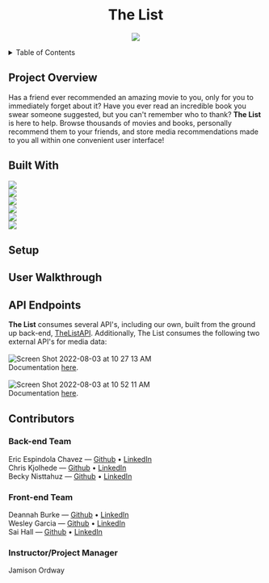 <h1 align="center">The List</h1>
<p align="center">
  <img src="https://user-images.githubusercontent.com/98491210/181646573-c49f9559-b3e3-426e-b924-65c7ff6783cf.jpeg" />
</p>

<!-- TABLE OF CONTENTS -->
<details>
  <summary>Table of Contents</summary>
  <ol>
    </li>
    <li><a href="#project-overview">Project Overview</a></li>
    <li><a href="#built-with">Built With</a></li>
    <li><a href="#setup">Setup</a></li>
    <li><a href="#user-walkthrough">User Walkthrough</a></li>
    <li><a href="#api-endpoints">API Endpoints</a></li>
    <li><a href="#contributors">Contributors</a></li>
  </ol>
</details>

<!-- PROJECT OVERVIEW -->
## Project Overview
Has a friend ever recommended an amazing movie to you, only for you to immediately forget about it?  Have you ever read an incredible book you swear someone suggested, but you can't remember who to thank? **The List** is here to help.  Browse thousands of movies and books, personally recommend them to your friends, and store media recommendations made to you all within one convenient user interface!    
<!-- Built With -->
## Built With
[<img src="https://img.shields.io/badge/Ruby-CC342D?style=for-the-badge&logo=ruby&logoColor=white"/>](https://www.ruby-lang.org/en/)<br>
[<img src="https://img.shields.io/badge/Ruby_on_Rails-CC0000?style=for-the-badge&logo=ruby-on-rails&logoColor=white"/>](https://rubyonrails.org/)<br>
<img src="https://img.shields.io/badge/Heroku-430098?style=for-the-badge&logo=heroku&logoColor=white"/><br>
<img src="https://img.shields.io/badge/HTML5-E34F26?style=for-the-badge&logo=html5&logoColor=white"/><br>
[<img src="https://img.shields.io/badge/Bootstrap-563D7C?style=for-the-badge&logo=bootstrap&logoColor=white"/>](https://getbootstrap.com)<br>
[<img src="https://img.shields.io/badge/Postman-FF6C37?style=for-the-badge&logo=Postman&logoColor=white"/>](https://www.postman.com/product/what-is-postman/)<br>

<!-- Setup -->
## Setup

<!-- User Walkthrough -->
## User Walkthrough

<!-- API Endpoints -->
## API Endpoints
**The List** consumes several API's, including our own, built from the ground up back-end, [TheListAPI](https://github.com/CKjolhede/Consultancy_The_List_BE). Additionally, The List consumes the following two external API's for media data:<br><br>
![Screen Shot 2022-08-03 at 10 27 13 AM](https://user-images.githubusercontent.com/98491210/182660517-d3274016-d90f-4161-9d7c-846b19827335.png)<br>
Documentation [here](https://developers.themoviedb.org/3/getting-started/introduction).<br>
<br>
![Screen Shot 2022-08-03 at 10 52 11 AM](https://user-images.githubusercontent.com/98491210/182665170-c912ce12-d1d4-4c27-a64f-ebaa30bea1a9.png)<br>
Documentation [here](https://developers.google.com/books/docs/viewer/developers_guide).<br>

<!-- CONTRIBUTORS -->
## Contributors
### Back-end Team
Eric Espindola Chavez &mdash; [Github](https://github.com/erock02) • [LinkedIn](https://www.linkedin.com/in/eric-espindola-b9620a158/)<br>
Chris Kjolhede &mdash; [Github](https://github.com/CKjolhede) • [LinkedIn](https://www.linkedin.com/in/chris-kjolhede/)<br>
Becky Nisttahuz &mdash; [Github](https://github.com/benistta) • [LinkedIn](https://www.linkedin.com/in/becky-nisttahuz/)<br>

### Front-end Team
Deannah Burke &mdash; [Github](https://github.com/deannahburke) • [LinkedIn](https://www.linkedin.com/in/deannah-burke/)<br>
Wesley Garcia &mdash; [Github](https://github.com/wesatt) • [LinkedIn](https://www.linkedin.com/in/wesley-garcia-attech/)<br>
Sai Hall &mdash; [Github](https://github.com/SaiHall) • [LinkedIn](https://www.linkedin.com/in/sai-hall-503710237/)<br>

### Instructor/Project Manager
Jamison Ordway
